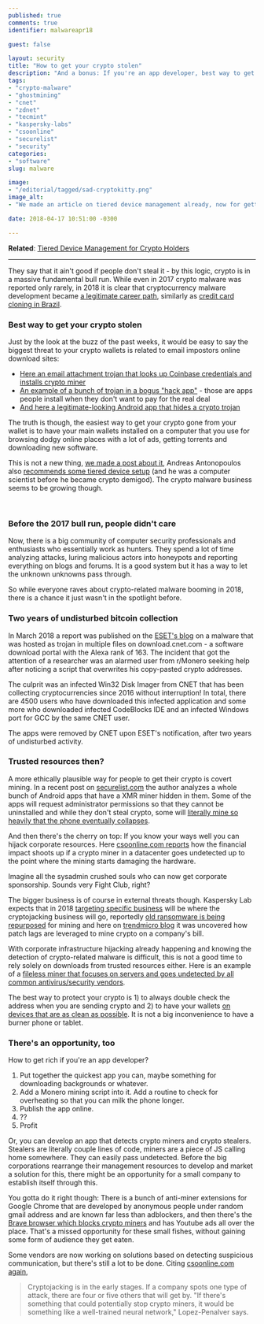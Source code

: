 ```yaml
---
published: true
comments: true
identifier: malwareapr18

guest: false

layout: security
title: "How to get your crypto stolen"
description: "And a bonus: If you're an app developer, best way to get paid in crypto."
tags:
- "crypto-malware"
- "ghostmining"
- "cnet"
- "zdnet"
- "tecmint"
- "kaspersky-labs"
- "csoonline"
- "securelist"
- "security"
categories:
- "software"
slug: malware

image:
- "/editorial/tagged/sad-cryptokitty.png"
image_alt:
- "We made an article on tiered device management already, now for getting you petrified with real data. Sad cat image via Pexels."

date: 2018-04-17 10:51:00 -0300

---
```


**Related**: [Tiered Device Management for Crypto Holders](/security/device-management)

________________

They say that it ain't good if people don't steal it - by this logic, crypto is in a massive fundamental bull run. While even in 2017 crypto malware was reported only rarely, in 2018 it is clear that cryptocurrency malware development became [a legitimate career path](https://www.zdnet.com/article/cryptocurrency-mining-malware-why-it-is-such-a-menace-and-where-its-going-next/), similarly as [credit card cloning in Brazil](https://securelist.com/goodfellas-the-brazilian-carding-scene-is-after-you/84263/).

### Best way to get your crypto stolen

Just by the look at the buzz of the past weeks, it would be easy to say the biggest threat to your crypto wallets is related to email impostors online download sites:

* [Here an email attachment trojan that looks up Coinbase credentials and installs crypto miner](https://blog.malwarebytes.com/cybercrime/2018/02/state-malicious-cryptomining/)
* [An example of a bunch of trojan in a bogus "hack app"](https://blog.malwarebytes.com/cybercrime/2018/02/bogus-hack-apps-hack-users-back-for-cryptocash/) - those are apps people install when they don't want to pay for the real deal
* [And here a legitimate-looking Android app that hides a crypto trojan](https://blog.trendmicro.com/trendlabs-security-intelligence/monero-mining-hiddenminer-android-malware-can-potentially-cause-device-failure/)

The truth is though, the easiest way to get your crypto gone from your wallet is to have your main wallets installed on a computer that you use for browsing dodgy online places with a lot of ads, getting torrents and downloading new software.

This is not a new thing, [we made a post about it](/security/device-management), Andreas Antonopoulos also [recommends some tiered device setup](https://www.youtube.com/watch?v=uYIVuZgN95M&t=73s) (and he was a computer scientist before he became crypto demigod). The crypto malware business seems to be growing though.

<amp-youtube
  data-videoid="uYIVuZgN95M"
  layout="responsive"
  width="700" height="360">
</amp-youtube>

<br>

### Before the 2017 bull run, people didn't care

Now, there is a big community of computer security professionals and enthusiasts who essentially work as hunters. They spend a lot of time analyzing attacks, luring malicious actors into honeypots and reporting everything on blogs and forums. It is a good system but it has a way to let the unknown unknowns pass through.

So while everyone raves about crypto-related malware booming in 2018, there is a chance it just wasn't in the spotlight before.

### Two years of undisturbed bitcoin collection

In March 2018 a report was published on the [ESET's blog](https://blog.eset.ie/2018/03/14/dangerous-malware-stealing-bitcoin-hosted-on-download-com-for-years/) on a malware that was hosted as trojan in multiple files on download.cnet.com - a software download portal with the Alexa rank of 163. The incident that got the attention of a researcher was an alarmed user from r/Monero seeking help after noticing a script that overwrites his copy-pasted crypto addresses.

The culprit was an infected Win32 Disk Imager from CNET that has been collecting cryptocurrencies since 2016 without interruption! In total, there are 4500 users who have downloaded this infected application and some more who downloaded infected CodeBlocks IDE and an infected Windows port for GCC by the same CNET user.

The apps were removed by CNET upon ESET's notification, after two years of undisturbed activity.

### Trusted resources then?

A more ethically plausible way for people to get their crypto is covert mining. In a recent post on [securelist.com](https://securelist.com/pocket-cryptofarms/85137/) the author analyzes a whole bunch of Android apps that have a XMR miner hidden in them. Some of the apps will request administrator permissions so that they cannot be uninstalled and while they don't steal crypto, some will [literally mine so heavily that the phone eventually collapses](https://blog.trendmicro.com/trendlabs-security-intelligence/monero-mining-hiddenminer-android-malware-can-potentially-cause-device-failure/).

And then there's the cherry on top: If you know your ways well you can hijack corporate resources. Here [csoonline.com reports](https://www.csoonline.com/article/3267572/encryption/how-to-detect-and-prevent-crypto-mining-malware.html) how the financial impact shoots up if a crypto miner in a datacenter goes undetected up to the point where the mining starts damaging the hardware.

Imagine all the sysadmin crushed souls who can now get corporate sponsorship. Sounds very Fight Club, right?

The bigger business is of course in external threats though. Kaspersky Lab expects that in 2018 [targeting specific business](https://securelist.com/ksb-threat-predictions-for-cryptocurrencies-in-2018/83188/) will be where the cryptojacking business will go, reportedly [old ransomware is being repurposed](https://blog.trendmicro.com/trendlabs-security-intelligence/ransomware-xiaoba-repurposed-as-file-infector-and-cryptocurrency-miner/) for mining and here on [trendmicro blog](https://blog.trendmicro.com/trendlabs-security-intelligence/cryptocurrency-miner-distributed-via-php-weathermap-vulnerability-targets-linux-servers/) it was uncovered how patch lags are leveraged to mine crypto on a company's bill.

With corporate infrastructure hijacking already happening and knowing the detection of crypto-related malware is difficult, this is not a good time to rely solely on downloads from trusted resources either. Here is an example of a [fileless miner that focuses on servers and goes undetected by all common antivirus/security vendors](https://blog.minerva-labs.com/ghostminer-cryptomining-malware-goes-fileless).

The best way to protect your crypto is 1) to always double check the address when you are sending crypto and 2) to have your wallets [on devices that are as clean as possible](/security/device-management). It is not a big inconvenience to have a burner phone or tablet.  

### There's an opportunity, too

How to get rich if you're an app developer?

1. Put together the quickest app you can, maybe something for downloading backgrounds or whatever.
2. Add a Monero mining script into it. Add a routine to check for overheating so that you can milk the phone longer.
3. Publish the app online.
4. ??
5. Profit

Or, you can develop an app that detects crypto miners and crypto stealers. Stealers are literally couple lines of code, miners are a piece of JS calling home somewhere. They can easily pass undetected. Before the big corporations rearrange their management resources to develop and market a solution for this, there might be an opportunity for a small company to establish itself through this.

You gotta do it right though: There is a bunch of anti-miner extensions for Google Chrome that are developed by anonymous people under random gmail address and are known far less than adblockers, and then there's the [Brave browser which blocks crypto miners](https://community.brave.com/t/nocoin-miner-needed-block-crypto-miners/16461) and has Youtube ads all over the place. That's a missed opportunity for these small fishes, without gaining some form of audience they get eaten.

Some vendors are now working on solutions based on detecting suspicious communication, but there's still a lot to be done. Citing [csoonline.com again](https://www.csoonline.com/article/3267572/encryption/how-to-detect-and-prevent-crypto-mining-malware.html),

> Cryptojacking is in the early stages. If a company spots one type of attack, there are four or five others that will get by. "If there's something that could potentially stop crypto miners, it would be something like a well-trained neural network," Lopez-Penalver says.
